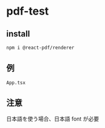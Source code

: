 # pdf-test

## install

```bash
npm i @react-pdf/renderer
```

## 例

`App.tsx`

## 注意

日本語を使う場合、日本語 font が必要
